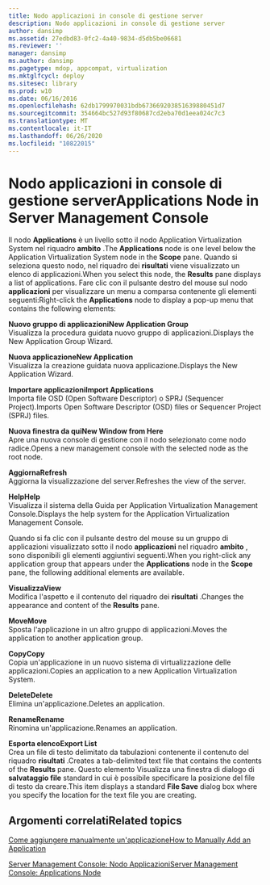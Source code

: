 ```yaml
---
title: Nodo applicazioni in console di gestione server
description: Nodo applicazioni in console di gestione server
author: dansimp
ms.assetid: 27edbd83-0fc2-4a40-9834-d5db5be06681
ms.reviewer: ''
manager: dansimp
ms.author: dansimp
ms.pagetype: mdop, appcompat, virtualization
ms.mktglfcycl: deploy
ms.sitesec: library
ms.prod: w10
ms.date: 06/16/2016
ms.openlocfilehash: 62db1799970031bdb673669203851639880451d7
ms.sourcegitcommit: 354664bc527d93f80687cd2eba70d1eea024c7c3
ms.translationtype: MT
ms.contentlocale: it-IT
ms.lasthandoff: 06/26/2020
ms.locfileid: "10822015"
---
```

# <span data-ttu-id="ade29-103">Nodo applicazioni in console di gestione server</span><span class="sxs-lookup"><span data-stu-id="ade29-103">Applications Node in Server Management Console</span></span>


<span data-ttu-id="ade29-104">Il nodo **Applications** è un livello sotto il nodo Application Virtualization System nel riquadro **ambito** .</span><span class="sxs-lookup"><span data-stu-id="ade29-104">The **Applications** node is one level below the Application Virtualization System node in the **Scope** pane.</span></span> <span data-ttu-id="ade29-105">Quando si seleziona questo nodo, nel riquadro dei **risultati** viene visualizzato un elenco di applicazioni.</span><span class="sxs-lookup"><span data-stu-id="ade29-105">When you select this node, the **Results** pane displays a list of applications.</span></span> <span data-ttu-id="ade29-106">Fare clic con il pulsante destro del mouse sul nodo **applicazioni** per visualizzare un menu a comparsa contenente gli elementi seguenti:</span><span class="sxs-lookup"><span data-stu-id="ade29-106">Right-click the **Applications** node to display a pop-up menu that contains the following elements:</span></span>

<a href="" id="new-application-group"></a>**<span data-ttu-id="ade29-107">Nuovo gruppo di applicazioni</span><span class="sxs-lookup"><span data-stu-id="ade29-107">New Application Group</span></span>**  
<span data-ttu-id="ade29-108">Visualizza la procedura guidata nuovo gruppo di applicazioni.</span><span class="sxs-lookup"><span data-stu-id="ade29-108">Displays the New Application Group Wizard.</span></span>

<a href="" id="new-application"></a>**<span data-ttu-id="ade29-109">Nuova applicazione</span><span class="sxs-lookup"><span data-stu-id="ade29-109">New Application</span></span>**  
<span data-ttu-id="ade29-110">Visualizza la creazione guidata nuova applicazione.</span><span class="sxs-lookup"><span data-stu-id="ade29-110">Displays the New Application Wizard.</span></span>

<a href="" id="import-applications"></a>**<span data-ttu-id="ade29-111">Importare applicazioni</span><span class="sxs-lookup"><span data-stu-id="ade29-111">Import Applications</span></span>**  
<span data-ttu-id="ade29-112">Importa file OSD (Open Software Descriptor) o SPRJ (Sequencer Project).</span><span class="sxs-lookup"><span data-stu-id="ade29-112">Imports Open Software Descriptor (OSD) files or Sequencer Project (SPRJ) files.</span></span>

<a href="" id="new-window-from-here"></a>**<span data-ttu-id="ade29-113">Nuova finestra da qui</span><span class="sxs-lookup"><span data-stu-id="ade29-113">New Window from Here</span></span>**  
<span data-ttu-id="ade29-114">Apre una nuova console di gestione con il nodo selezionato come nodo radice.</span><span class="sxs-lookup"><span data-stu-id="ade29-114">Opens a new management console with the selected node as the root node.</span></span>

<a href="" id="refresh"></a>**<span data-ttu-id="ade29-115">Aggiorna</span><span class="sxs-lookup"><span data-stu-id="ade29-115">Refresh</span></span>**  
<span data-ttu-id="ade29-116">Aggiorna la visualizzazione del server.</span><span class="sxs-lookup"><span data-stu-id="ade29-116">Refreshes the view of the server.</span></span>

<a href="" id="help"></a>**<span data-ttu-id="ade29-117">Help</span><span class="sxs-lookup"><span data-stu-id="ade29-117">Help</span></span>**  
<span data-ttu-id="ade29-118">Visualizza il sistema della Guida per Application Virtualization Management Console.</span><span class="sxs-lookup"><span data-stu-id="ade29-118">Displays the help system for the Application Virtualization Management Console.</span></span>

<span data-ttu-id="ade29-119">Quando si fa clic con il pulsante destro del mouse su un gruppo di applicazioni visualizzato sotto il nodo **applicazioni** nel riquadro **ambito** , sono disponibili gli elementi aggiuntivi seguenti.</span><span class="sxs-lookup"><span data-stu-id="ade29-119">When you right-click any application group that appears under the **Applications** node in the **Scope** pane, the following additional elements are available.</span></span>

<a href="" id="view"></a>**<span data-ttu-id="ade29-120">Visualizza</span><span class="sxs-lookup"><span data-stu-id="ade29-120">View</span></span>**  
<span data-ttu-id="ade29-121">Modifica l'aspetto e il contenuto del riquadro dei **risultati** .</span><span class="sxs-lookup"><span data-stu-id="ade29-121">Changes the appearance and content of the **Results** pane.</span></span>

<a href="" id="move"></a>**<span data-ttu-id="ade29-122">Move</span><span class="sxs-lookup"><span data-stu-id="ade29-122">Move</span></span>**  
<span data-ttu-id="ade29-123">Sposta l'applicazione in un altro gruppo di applicazioni.</span><span class="sxs-lookup"><span data-stu-id="ade29-123">Moves the application to another application group.</span></span>

<a href="" id="copy"></a>**<span data-ttu-id="ade29-124">Copy</span><span class="sxs-lookup"><span data-stu-id="ade29-124">Copy</span></span>**  
<span data-ttu-id="ade29-125">Copia un'applicazione in un nuovo sistema di virtualizzazione delle applicazioni.</span><span class="sxs-lookup"><span data-stu-id="ade29-125">Copies an application to a new Application Virtualization System.</span></span>

<a href="" id="delete"></a>**<span data-ttu-id="ade29-126">Delete</span><span class="sxs-lookup"><span data-stu-id="ade29-126">Delete</span></span>**  
<span data-ttu-id="ade29-127">Elimina un'applicazione.</span><span class="sxs-lookup"><span data-stu-id="ade29-127">Deletes an application.</span></span>

<a href="" id="rename"></a>**<span data-ttu-id="ade29-128">Rename</span><span class="sxs-lookup"><span data-stu-id="ade29-128">Rename</span></span>**  
<span data-ttu-id="ade29-129">Rinomina un'applicazione.</span><span class="sxs-lookup"><span data-stu-id="ade29-129">Renames an application.</span></span>

<a href="" id="export-list"></a>**<span data-ttu-id="ade29-130">Esporta elenco</span><span class="sxs-lookup"><span data-stu-id="ade29-130">Export List</span></span>**  
<span data-ttu-id="ade29-131">Crea un file di testo delimitato da tabulazioni contenente il contenuto del riquadro **risultati** .</span><span class="sxs-lookup"><span data-stu-id="ade29-131">Creates a tab-delimited text file that contains the contents of the **Results** pane.</span></span> <span data-ttu-id="ade29-132">Questo elemento Visualizza una finestra di dialogo di **salvataggio file** standard in cui è possibile specificare la posizione del file di testo da creare.</span><span class="sxs-lookup"><span data-stu-id="ade29-132">This item displays a standard **File Save** dialog box where you specify the location for the text file you are creating.</span></span>

## <span data-ttu-id="ade29-133">Argomenti correlati</span><span class="sxs-lookup"><span data-stu-id="ade29-133">Related topics</span></span>


[<span data-ttu-id="ade29-134">Come aggiungere manualmente un'applicazione</span><span class="sxs-lookup"><span data-stu-id="ade29-134">How to Manually Add an Application</span></span>](how-to-manually-add-an-application.md)

[<span data-ttu-id="ade29-135">Server Management Console: Nodo Applicazioni</span><span class="sxs-lookup"><span data-stu-id="ade29-135">Server Management Console: Applications Node</span></span>](server-management-console-applications-node.md)

 

 





